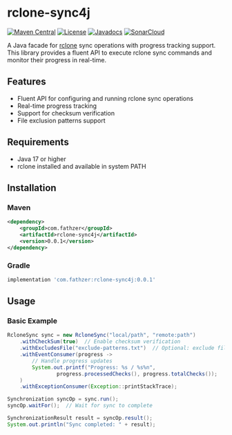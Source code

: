 # rclone-sync4j

[![Maven Central](https://img.shields.io/maven-central/v/com.fathzer/rclone-sync4j)](https://search.maven.org/artifact/com.fathzer/rclone-sync4j)
[![License](https://img.shields.io/badge/License-Apache%202.0-blue.svg)](https://opensource.org/licenses/Apache-2.0)
[![Javadocs](https://www.javadoc.io/badge/com.fathzer/rclone-sync4j.svg)](https://www.javadoc.io/doc/com.fathzer/rclone-sync4j)
[![SonarCloud](https://sonarcloud.io/api/project_badges/measure?project=fathzer_clone-sync4j&metric=alert_status)](https://sonarcloud.io/summary/new_code?id=fathzer_rclone-sync4j)

A Java facade for [rclone](https://rclone.org/) sync operations with progress tracking support. This library provides a fluent API to execute rclone sync commands and monitor their progress in real-time.

## Features

- Fluent API for configuring and running rclone sync operations
- Real-time progress tracking
- Support for checksum verification
- File exclusion patterns support

## Requirements

- Java 17 or higher
- rclone installed and available in system PATH

## Installation

### Maven

```xml
<dependency>
    <groupId>com.fathzer</groupId>
    <artifactId>rclone-sync4j</artifactId>
    <version>0.0.1</version>
</dependency>
```

### Gradle

```groovy
implementation 'com.fathzer:rclone-sync4j:0.0.1'
```

## Usage

### Basic Example

```java
RcloneSync sync = new RcloneSync("local/path", "remote:path")
    .withCheckSum(true)  // Enable checksum verification
    .withExcludesFile("exclude-patterns.txt")  // Optional: exclude files
    .withEventConsumer(progress -> 
        // Handle progress updates
        System.out.printf("Progress: %s / %s%n", 
                progress.processedChecks(), progress.totalChecks());
    )
    .withExceptionConsumer(Exception::printStackTrace);

Synchronization syncOp = sync.run();
syncOp.waitFor();  // Wait for sync to complete

SynchronizationResult result = syncOp.result();
System.out.println("Sync completed: " + result);
```
